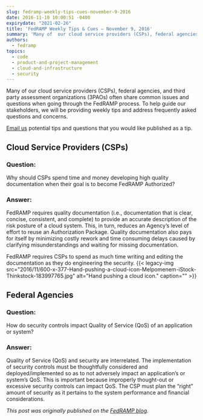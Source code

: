 ```yaml
---
slug: fedramp-weekly-tips-cues-november-9-2016
date: 2016-11-10 10:00:51 -0400
expirydate: "2021-02-26"
title: 'FedRAMP Weekly Tips & Cues – November 9, 2016'
summary: 'Many of  our cloud service providers (CSPs), federal agencies, and third party assessment organizations (3PAOs) often share common issues and questions when going through the FedRAMP process. To help guide our stakeholders, we will be providing weekly tips and address frequently asked questions and concerns. Email us potential tips and questions that you would like published'
authors:
  - fedramp
topics:
  - code
  - product-and-project-management
  - cloud-and-infrastructure
  - security
---
```


Many of  our cloud service providers (CSPs), federal agencies, and third party assessment organizations (3PAOs) often share common issues and questions when going through the FedRAMP process. To help guide our stakeholders, we will be providing weekly tips and address frequently asked questions and concerns.

[Email us](mailto:info@FedRAMP.gov) potential tips and questions that you would like published as a tip.

## Cloud Service Providers (CSPs)

### Question:

Why should CSPs spend time and money developing high quality documentation when their goal is to become FedRAMP Authorized?

### Answer:

FedRAMP requires quality documentation (i.e., documentation that is clear, concise, consistent, and complete) to provide an accurate description of the risk posture of a cloud system. This, in turn, reduces an Agency’s level of effort to reuse an Authorization Package. Quality documentation also pays for itself by minimizing costly rework and time consuming delays caused by clarifying misunderstandings and waiting for missing documentation.

FedRAMP requires CSPs to spend as much time writing and editing the documentation as they do engineering the security. {{< legacy-img src="2016/11/600-x-377-Hand-pushing-a-cloud-icon-Melpomenem-iStock-Thinkstock-183997765.jpg" alt="Hand pushing a cloud icon." caption="" >}} 

## Federal Agencies

### Question:

How do security controls impact Quality of Service (QoS) of an application or system?

### Answer:

Quality of Service (QoS) and security are interrelated. The implementation of security controls must be thoughtfully considered and deployed/implemented so as to not adversely impact an application’s or system’s QoS. This is important because improperly thought-out or excessive security controls can impact QoS. The CSP must plan the “right” amount of security as it pertains to the system performance and financial considerations.

_This post was originally published on the [FedRAMP blog](https://www.fedramp.gov/focus-on-fedramp/)._
